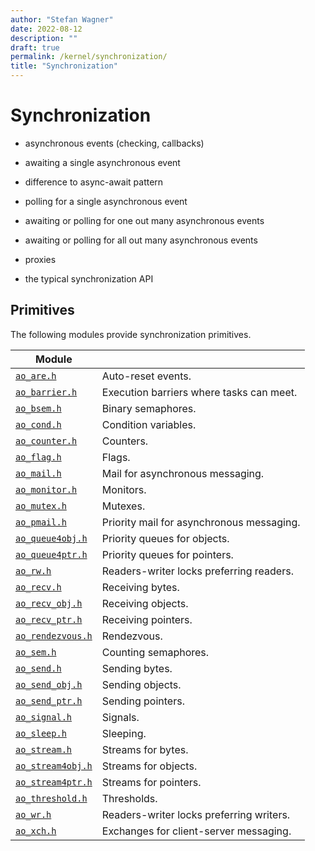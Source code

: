 ```yaml
---
author: "Stefan Wagner"
date: 2022-08-12
description: ""
draft: true
permalink: /kernel/synchronization/
title: "Synchronization"
---
```


# Synchronization

- asynchronous events (checking, callbacks)

- awaiting a single asynchronous event
- difference to async-await pattern

- polling for a single asynchronous event

- awaiting or polling for one out many asynchronous events
- awaiting or polling for all out many asynchronous events

- proxies

- the typical synchronization API

## Primitives

The following modules provide synchronization primitives.

| Module | |
|--------|-|
| [`ao_are.h`](are.md) | Auto-reset events. |
| [`ao_barrier.h`](barrier.md) | Execution barriers where tasks can meet. |
| [`ao_bsem.h`](bsem.md) | Binary semaphores. |
| [`ao_cond.h`](cond.md) | Condition variables. |
| [`ao_counter.h`](counter.md) | Counters. |
| [`ao_flag.h`](flag.md) | Flags. |
| [`ao_mail.h`](mail.md) | Mail for asynchronous messaging. |
| [`ao_monitor.h`](monitor.md) | Monitors. |
| [`ao_mutex.h`](mutex.md) | Mutexes. |
| [`ao_pmail.h`](pmail.md) | Priority mail for asynchronous messaging. |
| [`ao_queue4obj.h`](queue4obj.md) | Priority queues for objects. |
| [`ao_queue4ptr.h`](queue4ptr.md) | Priority queues for pointers. |
| [`ao_rw.h`](rw.md) | Readers-writer locks preferring readers. |
| [`ao_recv.h`](recv.md) | Receiving bytes. |
| [`ao_recv_obj.h`](recv-obj.md) | Receiving objects. |
| [`ao_recv_ptr.h`](recv-ptr.md) | Receiving pointers. |
| [`ao_rendezvous.h`](rendezvous.md) | Rendezvous. |
| [`ao_sem.h`](sem.md) | Counting semaphores. |
| [`ao_send.h`](send.md) | Sending bytes. |
| [`ao_send_obj.h`](send-obj.md) | Sending objects. |
| [`ao_send_ptr.h`](send-ptr.md) | Sending pointers. |
| [`ao_signal.h`](signal.md) | Signals. |
| [`ao_sleep.h`](sleep.md) | Sleeping. |
| [`ao_stream.h`](stream.md) | Streams for bytes. |
| [`ao_stream4obj.h`](stream4obj.md) | Streams for objects. |
| [`ao_stream4ptr.h`](stream4ptr.md) | Streams for pointers. |
| [`ao_threshold.h`](threshold.md) | Thresholds. |
| [`ao_wr.h`](wr.md) | Readers-writer locks preferring writers. |
| [`ao_xch.h`](xch.md) | Exchanges for client-server messaging. |
